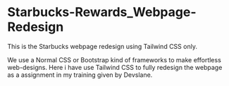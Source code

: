 # Starbucks-Rewards_Webpage-Redesign
This is the Starbucks webpage redesign using Tailwind CSS only.

We use a Normal CSS or Bootstrap kind of frameworks to make effortless web-designs. 
Here i have use Tailwind CSS to fully redesign the webpage as a assignment in my training given by Devslane.
